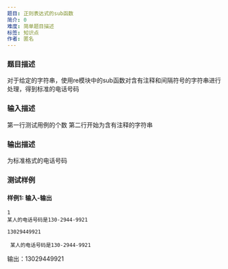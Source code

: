 ```yaml
---
题目: 正则表达式的sub函数
简介: 0
难度: 简单题目描述
标签: 知识点
作者: 匿名
---
```


### 题目描述
对于给定的字符串，使用re模块中的sub函数对含有注释和间隔符号的字符串进行处理，得到标准的电话号码


### 输入描述
第一行测试用例的个数
第二行开始为含有注释的字符串

### 输出描述
为标准格式的电话号码

### 测试样例

#### 样例1: 输入-输出

```
1
某人的电话号码是130-2944-9921
```

```
13029449921
```

     某人的电话号码是130-2944-9921
输出：13029449921
